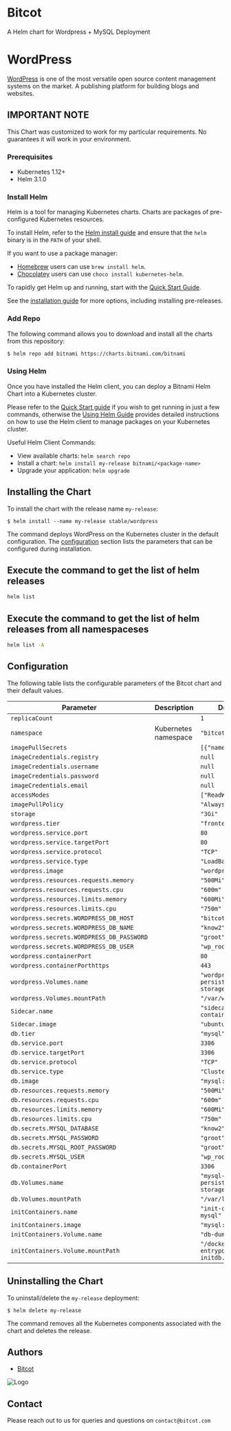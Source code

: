 
Bitcot
===========

A Helm chart for Wordpress + MySQL Deployment

# WordPress

[WordPress](https://wordpress.org/) is one of the most versatile open
source content management systems on the market. A publishing platform
for building blogs and websites.

## **IMPORTANT NOTE**
This Chart was customized to work for my particular requirements.  No
guarantees it will work in your environment.

### Prerequisites
- Kubernetes 1.12+
- Helm 3.1.0

### Install Helm

Helm is a tool for managing Kubernetes charts. Charts are packages of pre-configured Kubernetes resources.

To install Helm, refer to the [Helm install guide](https://github.com/helm/helm#install) and ensure that the `helm` binary is in the `PATH` of your shell.

If you want to use a package manager:

- [Homebrew](https://brew.sh/) users can use `brew install helm`.
- [Chocolatey](https://chocolatey.org/) users can use `choco install kubernetes-helm`.

To rapidly get Helm up and running, start with the [Quick Start Guide](https://helm.sh/docs/intro/quickstart/).

See the [installation guide](https://helm.sh/docs/intro/install/) for more options,
including installing pre-releases.

### Add Repo

The following command allows you to download and install all the charts from this repository:

```bash
$ helm repo add bitnami https://charts.bitnami.com/bitnami
```

### Using Helm

Once you have installed the Helm client, you can deploy a Bitnami Helm Chart into a Kubernetes cluster.

Please refer to the [Quick Start guide](https://helm.sh/docs/intro/quickstart/) if you wish to get running in just a few commands, otherwise the [Using Helm Guide](https://helm.sh/docs/intro/using_helm/) provides detailed instructions on how to use the Helm client to manage packages on your Kubernetes cluster.

Useful Helm Client Commands:
* View available charts: `helm search repo`
* Install a chart: `helm install my-release bitnami/<package-name>`
* Upgrade your application: `helm upgrade`

## Installing the Chart

To install the chart with the release name `my-release`:

```console
$ helm install --name my-release stable/wordpress
```

The command deploys WordPress on the Kubernetes cluster in the default
configuration. The [configuration](#configuration) section lists the
parameters that can be configured during installation.

## Execute the command to get the list of helm releases
```sh
helm list
```
## Execute the command to get the list of helm releases from all namespaceses
```sh
helm list -A
```

## Configuration

The following table lists the configurable parameters of the Bitcot chart and their default values.

| Parameter                | Description             | Default        |
| ------------------------ | ----------------------- | -------------- |
| `replicaCount` |  | `1` |
| `namespace` | Kubernetes namespace | `"bitcot"` |
| `imagePullSecrets` |  | `[{"name": null}]` |
| `imageCredentials.registry` |  | `null` |
| `imageCredentials.username` |  | `null` |
| `imageCredentials.password` |  | `null` |
| `imageCredentials.email` |  | `null` |
| `accessModes` |  | `["ReadWriteOnce"]` |
| `imagePullPolicy` |  | `"Always"` |
| `storage` |  | `"3Gi"` |
| `wordpress.tier` |  | `"frontend"` |
| `wordpress.service.port` |  | `80` |
| `wordpress.service.targetPort` |  | `80` |
| `wordpress.service.protocol` |  | `"TCP"` |
| `wordpress.service.type` |  | `"LoadBalancer"` |
| `wordpress.image` |  | `"wordpress:5.3"` |
| `wordpress.resources.requests.memory` |  | `"500Mi"` |
| `wordpress.resources.requests.cpu` |  | `"600m"` |
| `wordpress.resources.limits.memory` |  | `"600Mi"` |
| `wordpress.resources.limits.cpu` |  | `"750m"` |
| `wordpress.secrets.WORDPRESS_DB_HOST` |  | `"bitcot-mysql"` |
| `wordpress.secrets.WORDPRESS_DB_NAME` |  | `"know2"` |
| `wordpress.secrets.WORDPRESS_DB_PASSWORD` |  | `"groot"` |
| `wordpress.secrets.WORDPRESS_DB_USER` |  | `"wp_root"` |
| `wordpress.containerPort` |  | `80` |
| `wordpress.containerPorthttps` |  | `443` |
| `wordpress.Volumes.name` |  | `"wordpress-persistent-storage"` |
| `wordpress.Volumes.mountPath` |  | `"/var/www/html"` |
| `Sidecar.name` |  | `"sidecar-container"` |
| `Sidecar.image` |  | `"ubuntu:20.04"` |
| `db.tier` |  | `"mysql"` |
| `db.service.port` |  | `3306` |
| `db.service.targetPort` |  | `3306` |
| `db.service.protocol` |  | `"TCP"` |
| `db.service.type` |  | `"ClusterIP"` |
| `db.image` |  | `"mysql:5.6"` |
| `db.resources.requests.memory` |  | `"500Mi"` |
| `db.resources.requests.cpu` |  | `"600m"` |
| `db.resources.limits.memory` |  | `"600Mi"` |
| `db.resources.limits.cpu` |  | `"750m"` |
| `db.secrets.MYSQL_DATABASE` |  | `"know2"` |
| `db.secrets.MYSQL_PASSWORD` |  | `"groot"` |
| `db.secrets.MYSQL_ROOT_PASSWORD` |  | `"groot"` |
| `db.secrets.MYSQL_USER` |  | `"wp_root"` |
| `db.containerPort` |  | `3306` |
| `db.Volumes.name` |  | `"mysql-persistent-storage"` |
| `db.Volumes.mountPath` |  | `"/var/lib/mysql"` |
| `initContainers.name` |  | `"init-container-mysql"` |
| `initContainers.image` |  | `"mysql:latest"` |
| `initContainers.Volume.name` |  | `"db-dump"` |
| `initContainers.Volume.mountPath` |  | `"/docker-entrypoint-initdb.d"` |

## Uninstalling the Chart

To uninstall/delete the `my-release` deployment:

```console
$ helm delete my-release
```

The command removes all the Kubernetes components associated with the
chart and deletes the release.

## Authors

- [Bitcot](https://www.bitcot.com/)

![Logo](https://ca.slack-edge.com/T038JGHAM-U10U9592T-7448ec25ea73-54)

## Contact

Please reach out to us for queries and questions on `contact@bitcot.com`
